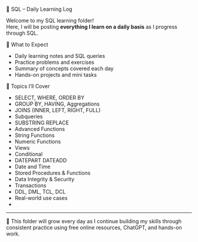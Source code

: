 
 📘 SQL – Daily Learning Log

Welcome to my SQL learning folder!  
Here, I will be posting **everything I learn on a daily basis** as I progress through SQL.

 📅 What to Expect
- Daily learning notes and SQL queries
- Practice problems and exercises
- Summary of concepts covered each day
- Hands-on projects and mini tasks

 🧠 Topics I’ll Cover
- SELECT, WHERE, ORDER BY
- GROUP BY, HAVING, Aggregations
- JOINS (INNER, LEFT, RIGHT, FULL)
- Subqueries
- SUBSTRING REPLACE
- Advanced Functions
- String Functions
- Numeric Functions
- Views
- Conditional
- DATEPART DATEADD
- Date and Time
- Stored Procedures & Functions
- Data Integrity & Security
- Transactions
- DDL, DML, TCL, DCL
- Real-world use cases
-

---

🔁 This folder will grow every day as I continue building my skills through consistent practice using free online resources, ChatGPT, and hands-on work.
